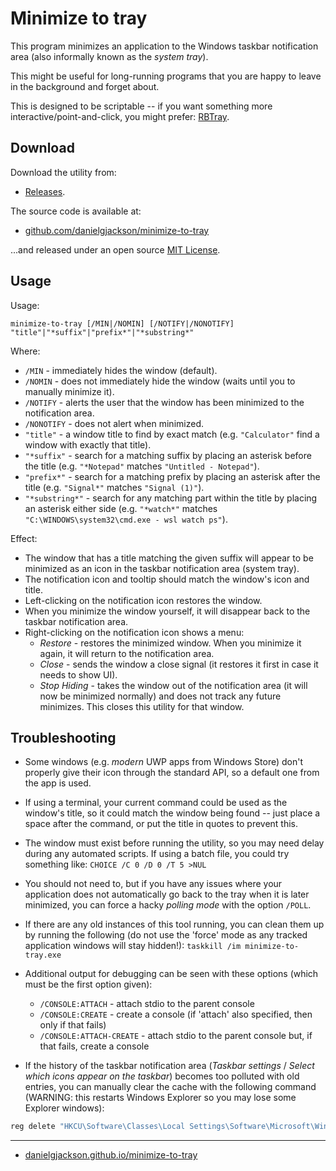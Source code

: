 # Minimize to tray

This program minimizes an application to the Windows taskbar notification area (also informally known as the *system tray*).

This might be useful for long-running programs that you are happy to leave in the background and forget about.

This is designed to be scriptable -- if you want something more interactive/point-and-click, you might prefer: [RBTray](http://rbtray.sourceforge.net/).


## Download

Download the utility from:

  * [Releases](https://github.com/danielgjackson/minimize-to-tray/releases/latest).

The source code is available at:

  * [github.com/danielgjackson/minimize-to-tray](https://github.com/danielgjackson/minimize-to-tray)

...and released under an open source [MIT License](https://github.com/danielgjackson/minimize-to-tray/blob/master/LICENSE.txt).


## Usage

Usage:

    minimize-to-tray [/MIN|/NOMIN] [/NOTIFY|/NONOTIFY] "title"|"*suffix"|"prefix*"|"*substring*"

Where:

* `/MIN` - immediately hides the window (default).
* `/NOMIN` - does not immediately hide the window (waits until you to manually minimize it).
* `/NOTIFY` - alerts the user that the window has been minimized to the notification area.
* `/NONOTIFY` - does not alert when minimized.
* `"title"` - a window title to find by exact match (e.g. `"Calculator"` find a window with exactly that title).
* `"*suffix"` - search for a matching suffix by placing an asterisk before the title (e.g. `"*Notepad"` matches `"Untitled - Notepad"`).  
* `"prefix*"` - search for a matching prefix by placing an asterisk after the title (e.g. `"Signal*"` matches `"Signal (1)"`).  
* `"*substring*"` - search for any matching part within the title by placing an asterisk either side (e.g. `"*watch*"` matches `"C:\WINDOWS\system32\cmd.exe - wsl watch ps"`).

Effect:

* The window that has a title matching the given suffix will appear to be minimized as an icon in the taskbar notification area (system tray).
* The notification icon and tooltip should match the window's icon and title.
* Left-clicking on the notification icon restores the window.
* When you minimize the window yourself, it will disappear back to the taskbar notification area.
* Right-clicking on the notification icon shows a menu:
  * *Restore* - restores the minimized window.  When you minimize it again, it will return to the notification area.
  * *Close* - sends the window a close signal (it restores it first in case it needs to show UI).
  * *Stop Hiding* - takes the window out of the notification area (it will now be minimized normally) and does not track any future minimizes.  This closes this utility for that window.


## Troubleshooting

* Some windows (e.g. _modern_ UWP apps from Windows Store) don't properly give their icon through the standard API, so a default one from the app is used.

* If using a terminal, your current command could be used as the window's title, so it could match the window being found -- just place a space after the command, or put the title in quotes to prevent this.

* The window must exist before running the utility, so you may need delay during any automated scripts. If using a batch file, you could try something like: `CHOICE /C 0 /D 0 /T 5 >NUL`

* You should not need to, but if you have any issues where your application does not automatically go back to the tray when it is later minimized, you can force a hacky *polling mode* with the option `/POLL`.

* If there are any old instances of this tool running, you can clean them up by running the following (do not use the 'force' mode as any tracked application windows will stay hidden!): `taskkill /im minimize-to-tray.exe`

* Additional output for debugging can be seen with these options (which must be the first option given):

  * `/CONSOLE:ATTACH` - attach stdio to the parent console
  * `/CONSOLE:CREATE` - create a console (if 'attach' also specified, then only if that fails)
  * `/CONSOLE:ATTACH-CREATE` - attach stdio to the parent console but, if that fails, create a console

* If the history of the taskbar notification area (*Taskbar settings* / *Select which icons appear on the taskbar*) becomes too polluted with old entries, you can manually clear the cache with the following command (WARNING: this restarts Windows Explorer so you may lose some Explorer windows): 

```bat
reg delete "HKCU\Software\Classes\Local Settings\Software\Microsoft\Windows\CurrentVersion\TrayNotify" /v PastIconsStream /f && taskkill /im explorer.exe /f && start "Restarting" /d "%systemroot%" /i /normal explorer.exe
```

---

  * [danielgjackson.github.io/minimize-to-tray](https://danielgjackson.github.io/minimize-to-tray)
